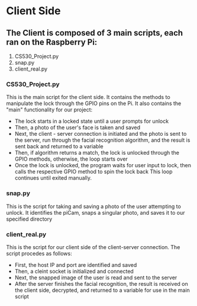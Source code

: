 # Client Side 

## The Client is composed of 3 main scripts, each ran on the Raspberry Pi:
1. CS530_Project.py
2. snap.py
3. client_real.py

### CS530_Project.py
This is the main script for the client side. It contains the methods to manipulate the lock through the GPIO pins on the Pi. 
It also contains the "main" functionality for our project:
* The lock starts in a locked state until a user prompts for unlock
* Then, a photo of the user's face is taken and saved
* Next, the client - server connection is initiated and the photo is sent to the server, run through the facial recognition algorithm, and the result is sent back and returned to a variable
* Then, if algorithm returns a match, the lock is unlocked through the GPIO methods, otherwise, the loop starts over
* Once the lock is unlocked, the program waits for user input to lock, then calls the respective GPIO method to spin the lock back
This loop continues until exited manually. 

### snap.py
This is the script for taking and saving a photo of the user attempting to unlock. 
It identifies the piCam, snaps a singular photo, and saves it to our specified directory

### client_real.py
This is the script for our client side of the client-server connection.
The script procedes as follows:
* First, the host IP and port are identified and saved 
* Then, a cleint socket is initialized and connected
* Next, the snapped image of the user is read and sent to the server
* After the server finishes the facial recognition, the result is received on the client side, decrypted, and returned to a variable for use in the main script
